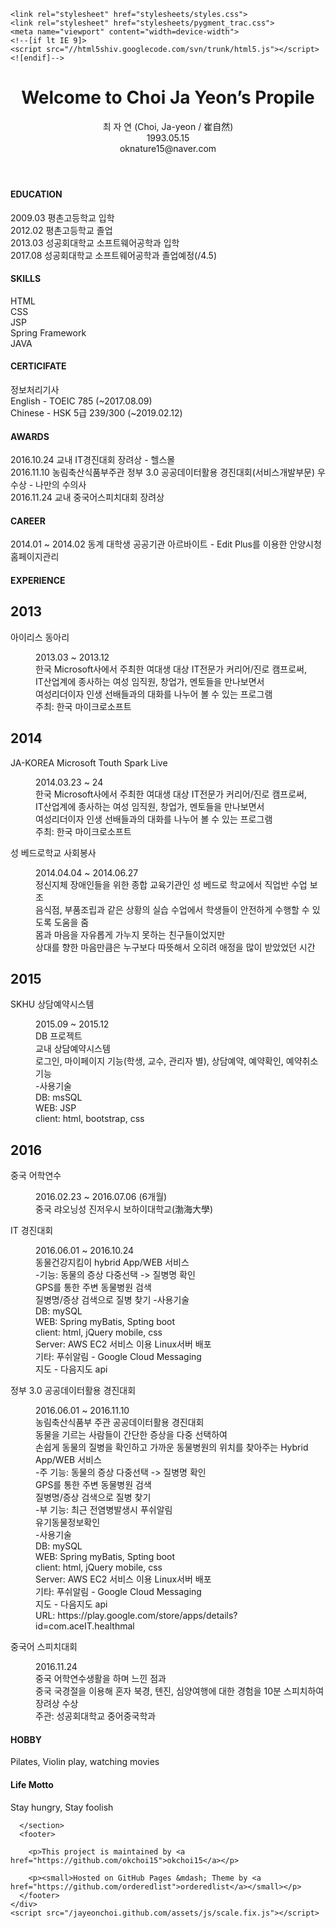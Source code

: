 <!doctype html>
<html>
  <head>
    <meta charset="utf-8">
    <meta http-equiv="X-UA-Compatible" content="chrome=1">
    <title>Minimal by Steve Smith</title>

    <link rel="stylesheet" href="stylesheets/styles.css">
    <link rel="stylesheet" href="stylesheets/pygment_trac.css">
    <meta name="viewport" content="width=device-width">
    <!--[if lt IE 9]>
    <script src="//html5shiv.googlecode.com/svn/trunk/html5.js"></script>
    <![endif]-->
  </head>
  <body>
    <div class="wrapper">
      <header>
        <h1>Welcome to Choi Ja Yeon’s Propile</h1>
        <p>최 자 연 (Choi, Ja-yeon / 崔自然)<br>1993.05.15<br>oknature15@naver.com<br></p>
</header>

<section>

      
<!--<h2 id="welcome-to-choi-ja-yeons-propile">Welcome to Choi Ja Yeon’s Propile</h2>-->

<h4 id="education"><strong>EDUCATION</strong><br /></h4>
<p>2009.03 평촌고등학교 입학<br />
2012.02 평촌고등학교 졸업<br />
2013.03 성공회대학교 소프트웨어공학과 입학<br />
2017.08 성공회대학교 소프트웨어공학과 졸업예정(/4.5)<br /></p>

<h4 id="skills"><strong>SKILLS</strong><br /></h4>
<p>HTML<br />
CSS<br />
JSP<br />
Spring Framework<br />
JAVA<br /></p>

<h4 id="certicifate"><strong>CERTICIFATE</strong><br /></h4>
<p>정보처리기사<br />
English - TOEIC 785 (~2017.08.09)<br />
Chinese - HSK 5급 239/300 (~2019.02.12)<br /></p>

<h4 id="awards"><strong>AWARDS</strong><br /></h4>
<p>2016.10.24  교내 IT경진대회 장려상 - 헬스몰<br />
2016.11.10  농림축산식품부주관 정부 3.0 공공데이터활용 경진대회(서비스개발부문) 우수상 - 나만의 수의사<br />
2016.11.24  교내 중국어스피치대회 장려상<br /></p>

<h4 id="career"><strong>CAREER</strong><br /></h4>
<p>2014.01 ~ 2014.02   동계 대학생 공공기관 아르바이트 - Edit Plus를 이용한 안양시청 홈페이지관리</p>

<h4 id="experience"><strong>EXPERIENCE</strong><br /></h4>

<div id="timeline" class="timeline-container">
	<div class="timeline-wrapper">
		<h2 class="timeline-time">2013</h2>
		<dl class="timeline-series">
			<dt class="timeline-event" id="event01"><a>아이리스 동아리</a></dt>
			<dd class="timeline-event-content" id="event01EX">
				<p>2013.03 ~ 2013.12<br />
                                한국 Microsoft사에서 주최한 여대생 대상 IT전문가 커리어/진로 캠프로써, <br />
                                IT산업계에 종사하는 여성 임직원, 창업가, 멘토들을 만나보면서 <br />
                                여성리더이자 인생 선배들과의 대화를 나누어 볼 수 있는 프로그램<br />
                                주최: 한국 마이크로소프트</p>
			</dd>
		</dl>
	</div>
	<div class="timeline-wrapper">
                <h2 class="timeline-time">2014</h2>
                <dl class="timeline-series">
			<dt class="timeline-event" id="event02"><a>JA-KOREA Microsoft Touth Spark Live</a></dt>
			<dd class="timeline-event-content" id="event02EX">
				<p>2014.03.23 ~ 24<br />
                                한국 Microsoft사에서 주최한 여대생 대상 IT전문가 커리어/진로 캠프로써, <br />
                                IT산업계에 종사하는 여성 임직원, 창업가, 멘토들을 만나보면서 <br />
                                여성리더이자 인생 선배들과의 대화를 나누어 볼 수 있는 프로그램<br />
                                주최: 한국 마이크로소프트</p>
			</dd>
			<dt class="timeline-event" id="event03"><a>성 베드로학교 사회봉사</a></dt>
			<dd class="timeline-event-content" id="event03EX">
				<p>2014.04.04 ~ 2014.06.27<br />
				정신지체 장애인들을 위한 종합 교육기관인 성 베드로 학교에서 직업반 수업 보조<br />
				음식점, 부품조립과 같은 상황의 실습 수업에서 학생들이 안전하게 수행할 수 있도록 도움을 줌<br />
				몸과 마음을 자유롭게 가누지 못하는 친구들이었지만 <br />
				상대를 향한 마음만큼은 누구보다 따뜻해서 오히려 애정을 많이 받았었던 시간 </p>
			</dd>
		</dl>
	</div>
	<div class="timeline-wrapper">
                <h2 class="timeline-time">2015</h2>
                <dl class="timeline-series">
			<dt class="timeline-event" id="event04"><a>SKHU 상담예약시스템</a></dt>
			<dd class="timeline-event-content" id="event04EX">
				<p>2015.09 ~ 2015.12<br />
                                DB 프로젝트 <br />
				교내 상담예약시스템<br />
				로그인, 마이페이지 기능(학생, 교수, 관리자 별), 상담예약, 예약확인, 예약취소기능<br />
				-사용기술<br />
				DB: msSQL<br />
				WEB: JSP<br />
				client: html, bootstrap, css<br />
                                </p>
			</dd>
		</dl>
	</div>
	<div class="timeline-wrapper">
                <h2 class="timeline-time">2016</h2>
                <dl class="timeline-series">
			<dt class="timeline-event" id="event05"><a>중국 어학연수</a></dt>
                        <dd class="timeline-event-content" id="event05EX">
				<p>2016.02.23 ~ 2016.07.06 (6개월)<br />
				중국 랴오닝성 진저우시 보하이대학교(渤海大學)<br />
				</p>
                        </dd>
			<dt class="timeline-event" id="event06"><a>IT 경진대회</a></dt>
                        <dd class="timeline-event-content" id="event06EX">
				<p>2016.06.01 ~ 2016.10.24<br />
				동물건강지킴이 hybrid App/WEB 서비스 <br />
				-기능: 동물의 증상 다중선택 -&gt; 질병명 확인<br />GPS를 통한 주변 동물병원 검색<br />질병명/증상 검색으로 질병 찾기
				-사용기술<br />
				DB: mySQL<br />
				WEB: Spring myBatis, Spting boot<br />
				client: html, jQuery mobile, css<br />
				Server: AWS EC2 서비스 이용 Linux서버 배포<br />
				기타: 푸쉬알림 - Google Cloud Messaging<br />지도 - 다음지도 api
				</p>
                        </dd>
			<dt class="timeline-event" id="event07"><a>정부 3.0 공공데이터활용 경진대회</a></dt>
                        <dd class="timeline-event-content" id="event07EX">
				<p>2016.06.01 ~ 2016.11.10<br />
				농림축산식품부 주관 공공데이터활용 경진대회<br />
				동물을 기르는 사람들이 간단한 증상을 다중 선택하여<br />
				손쉽게 동물의 질병을 확인하고 가까운 동물병원의 위치를 찾아주는 Hybrid App/WEB 서비스<br />
				-주 기능: 동물의 증상 다중선택 -&gt; 질병명 확인<br />GPS를 통한 주변 동물병원 검색<br />질병명/증상 검색으로 질병 찾기<br />
				-부 기능: 최근 전염병발생시 푸쉬알림<br />유기동물정보확인<br />
				-사용기술<br />
				DB: mySQL<br />
				WEB: Spring myBatis, Spting boot<br />
				client: html, jQuery mobile, css<br />
				Server: AWS EC2 서비스 이용 Linux서버 배포<br />
				기타: 푸쉬알림 - Google Cloud Messaging<br />지도 - 다음지도 api<br />
				URL: https://play.google.com/store/apps/details?id=com.aceIT.healthmal
				</p>
                        </dd>
			<dt class="timeline-event" id="event08"><a>중국어 스피치대회</a></dt>
                        <dd class="timeline-event-content" id="event08EX">
                                <p>2016.11.24<br />
				중국 어학연수생활을 하며 느낀 점과<br />
				중국 국경절을 이용해 혼자 북경, 톈진, 심양여행에 대한 경험을 10분 스피치하여 장려상 수상<br />
				주관: 성공회대학교 중어중국학과</p>
                        </dd>
		</dl>
		</div>
</div>

<h4 id="hobby"><strong>HOBBY</strong><br /></h4>
<p>Pilates, Violin play, watching movies</p>

<h4 id="life-motto"><strong>Life Motto</strong><br /></h4>
<p>Stay hungry, Stay foolish</p>


      </section>
      <footer>
        
        <p>This project is maintained by <a href="https://github.com/okchoi15">okchoi15</a></p>
        
        <p><small>Hosted on GitHub Pages &mdash; Theme by <a href="https://github.com/orderedlist">orderedlist</a></small></p>
      </footer>
    </div>
    <script src="/jayeonchoi.github.com/assets/js/scale.fix.js"></script>


  
  </body>
</html>
